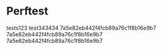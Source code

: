 # Perftest

tests123
test343434
7a5e82eb442f4fcb89a76c1f8b16e9b7
7a5e82eb442f4fcb89a76c1f8b16e9b7
7a5e82eb442f4fcb89a76c1f8b16e9b7
